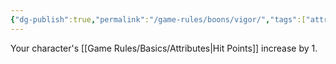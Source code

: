 ```yaml
---
{"dg-publish":true,"permalink":"/game-rules/boons/vigor/","tags":["attribute"]}
---
```


Your character's [[Game Rules/Basics/Attributes\|Hit Points]] increase by 1.